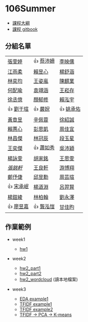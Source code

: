 ﻿# 106Summer

- [課程大綱](http://www.n2.org.tw/pub/uploads/8N2033_臺大_蔡芸琤_資料科學程式設計0426.pdf)
- [課程 gitbook](https://n2-data-science-programming.gitbook.io/rsummer/)

## 分組名單
| | | |
--|--|--
[張雯婷](https://github.com/1221cc/123456) | :thumbsup: [蔡沛姍](https://github.com/Pei4/Exercise) | [李映儒](https://github.com/Lulu-Lee/106-Summer-Class)| 
[江雨柔](https://github.com/stephanie0324/cs-summer-school) | [賴昱心](https://github.com/SafiaLai/Test.git) | [楊舒涵](https://github.com/yshuhan/project) | 
[林奕均](https://github.com/yichunchloe/2018-Summer-CSX-RProject) | [王姿嵐](https://github.com/lanw868/Data-Science-Programming) | [陳麒業](https://github.com/Gsus4/CSX_Summer_2018) | 
[何配瑜](https://github.com/pd1921/CSX_RProject_2018) | [袁翊涵](https://github.com/Rcatgaze/b06702016) | [王崧存](https://github.com/B10604106/B10604106) | 
[徐丞億](https://github.com/bwychenyi/CSX_RProject_Summer_2018) | [顏郁修](https://github.com/willsonyen/CSX_RProject_Summer_2018) | [賴泓宇](https://github.com/Austinlaiaccount/2018summerrproject) | 
:thumbsup: [劉于瑄](https://github.com/yuly830914/CSX_RProject) | :thumbsup: [嚴婗](https://github.com/nicoleyen/ex1) | :thumbsup: [姚承佑](https://github.com/pccuyao/Example) | 
[黃章昱](https://github.com/jack2012aa/CSX-R-project) | [辛佩蓉](https://github.com/PeijungHsin/CSXsppjhsin) | [徐紹誠](https://github.com/Ipasss/example) | 
[賴蕙心](https://github.com/rwg00201/002) | [彭思凱](https://github.com/Ashley3477/R_2018Summer) | [周佳宜](https://github.com/daisychou1995/R-Project_2018Summer) | 
[林昌傑](https://github.com/Jerry882612/Jerry882612) | [林冠辰](https://github.com/tedlinx/CSX_RProject_summer_2018) | [段玉星](http://github.com/tuanstar90208/stardog) | 
[王奕傑](https://github.com/ericwang1998/CSX_RProject_Summer_2018) | :thumbsup: [蕭如秀](https://github.com/ruxiuhsiao/homework) | [吳沛穎](https://github.com/peiyingwu0705/-) | 
[楊詠雯](https://github.com/YongWen-Yang/example) | [胡家銘](https://github.com/jiaminghummc110610014/Example) | [王思雯](https://github.com/abcxzew/Example) | 
_[張銚軒]()_ | [王良軒](https://github.com/jason10130021/CS-X_106_Summer) | [游博翔](https://github.com/cartus0910/2018SUMMER_R) | 
[鄭伃倢](https://github.com/minikitty2926/Yujie_106_Summer) | [邱昱勳](https://github.com/retx/CHIU-YU-HSUN) | [周芸瑄](https://github.com/chouyunhsuan/chou) | 
:thumbsup: [宋承岷](https://github.com/marksong1105/CSX_RProject_Summer_2018) | [楊道淵](https://github.com/bearhugdao/CSX_RProject_summer_2018/) | [呂羿賢](https://github.com/luyihsien/CSX_RProject_Spring_2018) | 
[楊鎧綾](https://github.com/yangkailing/example) | [林柏翰](https://github.com/Bo-Han/NTU-R) | [劉永澤](https://github.com/Ryanliu89/RyanLiu-R) | 
:thumbsup: [廖昱嘉](https://github.com/icedragon5235/ntu-cs-x) | :thumbsup: [龔泓愷](https://github.com/Bourbon0212/NTU-CS-X) | [甘佳昀](https://github.com/clairekan/NTU_R) |


## 作業範例

- week1
  - [hw1](https://ntu-csx-datascience.github.io/106Summer/week1/hw1.html)

- week2
  - [hw2_part1](https://ntu-csx-datascience.github.io/106Summer/week2/ggplot2Example.html)
  - [hw2_part2](https://ntu-csx-datascience.github.io/106Summer/week2/textMining.html)
  - [hw2_wordcloud](https://ntu-csx-datascience.github.io/106Summer/week2/wordcloud/wordcloud.html) (讀本地檔案)
  
- week3
  - [EDA example1](https://ntu-csx-datascience.github.io/106Summer/week3/EDA.html)
  - [TFIDF example1](https://ntu-csx-datascience.github.io/106Summer/week3/tfidf/tfidf.html)
  - [TFIDF example2](https://ntu-csx-datascience.github.io/106Summer/week3/PTTBoyGirl.html)
  - [TFIDF -> PCA -> K-means](https://ntu-csx-datascience.github.io/106Summer/week3/week3_example.html)
